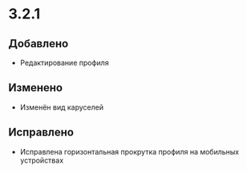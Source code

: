 # 3.2.1

## Добавлено

- Редактирование профиля

## Изменено

- Изменён вид каруселей

## Исправлено

- Исправлена горизонтальная прокрутка профиля на мобильных устройствах
